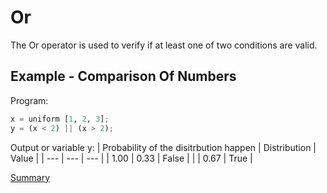 # Or

The Or operator is used to verify if at least one of two conditions are valid.

## Example - Comparison Of Numbers

Program:
```python
x = uniform [1, 2, 3];
y = (x < 2) || (x > 2);
```

Output or variable y:
| Probability of the disitrbution happen | Distribution | Value | 
| --- | --- | --- |
| 1.00 | 0.33 | False |
|  | 0.67 | True |

[Summary](https://github.com/gleisonsdm/Kuifje-Documentation)
